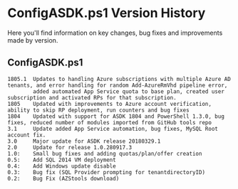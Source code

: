 # ConfigASDK.ps1 Version History
Here you'll find information on key changes, bug fixes and improvements made by version.

## ConfigASDK.ps1

    1805.1  Updates to handling Azure subscriptions with multiple Azure AD tenants, and error handling for random Add-AzureRmVhd pipeline error,
            added automated App Service quota to base plan, created user subscription and activated RPs for that subscription.
    1805    Updated with improvements to Azure account verification, ability to skip RP deployment, run counters and bug fixes
    1804    Updated with support for ASDK 1804 and PowerShell 1.3.0, bug fixes, reduced number of modules imported from GitHub tools repo
    3.1     Update added App Service automation, bug fixes, MySQL Root account fix.
    3.0     Major update for ASDK release 20180329.1
    2.0     Update for release 1.0.280917.3 
    1.0:    Small bug fixes and adding quotas/plan/offer creation
    0.5:    Add SQL 2014 VM deployment
    0.4:    Add Windows update disable
    0.3:    Bug fix (SQL Provider prompting for tenantdirectoryID)
    0.2:    Bug Fix (AZStools download)